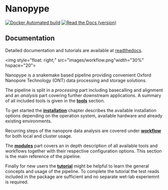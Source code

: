 # Nanopype

[![Docker Automated build](https://img.shields.io/docker/automated/giesselmann/nanopype.svg)](https://hub.docker.com/r/giesselmann/nanopype/) [![Read the Docs (version)](https://img.shields.io/readthedocs/nanopype/stable.svg)](https://nanopype.readthedocs.io/en/stable/)

## Documentation

Detailed documentation and tutorials are available at [readthedocs](https://nanopype.readthedocs.io/en/latest/).

<img style="float: right;" src="images/workflow.png"width="30%" hspace="20">

Nanopype is a snakemake based pipeline providing convenient Oxford Nanopore Technology (ONT) data processing and storage solutions.

The pipeline is split in a *processing* part including basecalling and alignment and an *analysis* part covering further downstream applications.
A summary of all included tools is given in the **[tools](tools.md)** section.

To get started the **[installation](installation/prerequisites.md)** chapter describes the available installation options depending on the operation system, available hardware and already existing environments.

Recurring steps of the nanopore data analysis are covered under **[workflow](usage/general.md)** for both local and cluster usage.

The **[modules](rules/intro.md)** part covers an in depth description of all available tools and workflows together with their respective configuration options. This section is the main reference of the pipeline.

Finally for new users the **[tutorial](examples/intro.md)** might be helpful to learn the general concepts and usage of the pipeline. To complete the tutorial the test reads included in the package are sufficient and no separate wet-lab experiemnt is required.